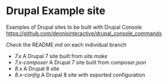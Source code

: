 # Drupal Example site
Examples of Drupal sites to be built with Drupal Console https://github.com/dennisinteractive/drupal_console_commands

Check the README.md on each individual branch 
- _7.x_ A Drupal 7 site built from *site.make*
- _7.x-composer_ A Drupal 7 site built from *composer.json*
- _8.x_ A Drupal 8 site
- _8.x-config_ A Drupal 8 site with exported configuration
